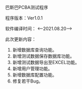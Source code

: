 巴斯巴PCBA测试程序

程序版本：Ver1.0.1

软件编译时间：
<--2021.08.20-->

此次更新内容：
01. 新增数据库查询功能。
02. 新增测试数据保存数据库功能。
03. 新增测试数据导出至EXCEL功能。
04. 新增用户管理功能。
05. 新增数据库配置功能。
06. 修复若干Bug。
